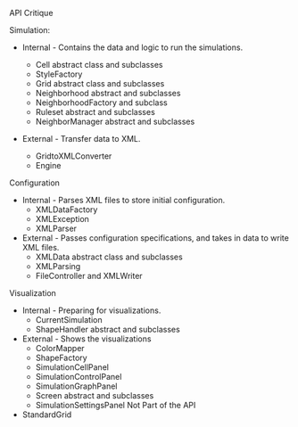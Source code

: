 API Critique

Simulation:
 * Internal - Contains the data and logic to run the simulations. 
    * Cell abstract class and subclasses
    * StyleFactory
    * Grid abstract class and subclasses
    * Neighborhood abstract and subclasses
    * NeighborhoodFactory and subclass
    * Ruleset abstract and subclasses
    * NeighborManager abstract and subclasses
    
* External - Transfer data to XML. 
    * GridtoXMLConverter
    * Engine

Configuration

* Internal - Parses XML files to store initial configuration. 
    * XMLDataFactory
    * XMLException
    * XMLParser
* External - Passes configuration specifications, and takes in data to write XML files. 
    * XMLData abstract class and subclasses
    * XMLParsing
    * FileController and XMLWriter

Visualization

* Internal - Preparing for visualizations. 
    * CurrentSimulation
    * ShapeHandler abstract and subclasses
* External - Shows the visualizations
    * ColorMapper
    * ShapeFactory
    * SimulationCellPanel
    * SimulationControlPanel
    * SimulationGraphPanel
    * Screen abstract and subclasses
    * SimulationSettingsPanel
Not Part of the API
* StandardGrid


